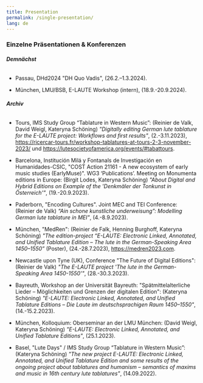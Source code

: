 ```yaml
---
title: Presentation
permalink: /single-presentation/
lang: de
---
```


### Einzelne Präsentationen & Konferenzen



###### **Demnächst**

* Passau, DHd2024 "DH Quo Vadis", (26.2.–1.3.2024).

* München, LMU/BSB, E-LAUTE Workshop (intern), (18.9.-20.9.2024).


###### **Archiv**

* Tours, IMS Study Group “Tablature in Western Music”: (Reinier de Valk, David Weigl, Kateryna Schöning) _"Digitally editing German lute tablature for the E-LAUTE project: Workflows and first results"_, (2.-3.11.2023),  <https://ricercar-tours.fr/workshop-tablatures-at-tours-2-3-november-2023/> und <https://lutesocietyofamerica.org/events/#tabattours>.

* Barcelona, Institución Milá y Fontanals de Investigación en Humanidades-CSIC, "COST Action 21161 - A new ecosystem of early music studies (EarlyMuse)". WG3 ‘Publications’. Meeting on Monumenta editions in Europe: (Birgit Lodes, Kateryna Schöning) _"About Digital and Hybrid Editions on Example of the 'Denkmäler der Tonkunst in Österreich'"_, (19.-20.9.2023).

* Paderborn, "Encoding Cultures". Joint MEC and TEI Conference: (Reinier de Valk) _“Ain schone kunstliche underweisung”: Modelling German lute tablature in MEI"_, (4.-8.9.2023).

* München, "MedRen": (Reinier de Falk, Henning Burghoff, Kateryna Schöning) _"The edition-project “E-LAUTE: Electronic Linked, Annotated, and Unified Tablature Edition –  The lute in the German-Speaking Area 1450–1550”_ (Poster), (24.-28.7.2023), <https://medren2023.com>.

* Newcastle upon Tyne (UK), Conference "The Future of Digital Editions": (Reinier de Valk) _"The E-LAUTE project 'The lute in the German-Speaking Area 1450-1550'"_, (28.-30.3.2023).

* Bayreuth, Workshop an der Universität Bayreuth: "Spätmittelalterliche Lieder – Möglichkeiten und Grenzen der digitalen Edition":  (Kateryna Schöning) _"E-LAUTE: Electronic Linked, Annotated, and Unified Tablature Editions – Die Laute im deutschsprachigen Raum 1450–1550"_, (14.-15.2.2023).

* München, Kolloquium: Oberseminar an der LMU München: (David Weigl, Kateryna Schöning) _"E-LAUTE: Electronic Linked, Annotated, and Unified Tablature Editions"_, (25.1.2023).

* Basel, "Lute Days" / IMS Study Group “Tablature in Western Music”: (Kateryna Schöning) _"The new project E-LAUTE: Electronic Linked, Annotated, and Unified Tablature Edition and some results of the ongoing project about tablatures and humanism – semantics of maxims and music in 16th century lute tablatures"_, (14.09.2022).










